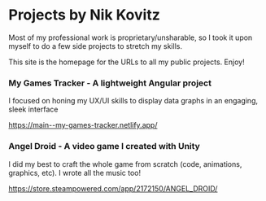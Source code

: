 # Projects by Nik Kovitz
Most of my professional work is proprietary/unsharable, so I took it upon myself to do a few side projects to stretch my skills.

This site is the homepage for the URLs to all my public projects. Enjoy!

### My Games Tracker - A lightweight Angular project
I focused on honing my UX/UI skills to display data graphs in an engaging, sleek interface

https://main--my-games-tracker.netlify.app/

### Angel Droid - A video game I created with Unity
I did my best to craft the whole game from scratch (code, animations, graphics, etc).
I wrote all the music too!

https://store.steampowered.com/app/2172150/ANGEL_DROID/
